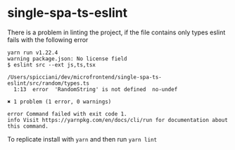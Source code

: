 # single-spa-ts-eslint

There is a problem in linting the project, if the file contains only types eslint fails with the following error

```text
yarn run v1.22.4
warning package.json: No license field
$ eslint src --ext js,ts,tsx

/Users/spicciani/dev/microfrontend/single-spa-ts-eslint/src/random/types.ts
  1:13  error  'RandomString' is not defined  no-undef

✖ 1 problem (1 error, 0 warnings)

error Command failed with exit code 1.
info Visit https://yarnpkg.com/en/docs/cli/run for documentation about this command.
```

To replicate install with `yarn` and then run `yarn lint`
